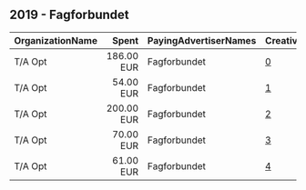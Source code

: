## 2019 - Fagforbundet 
|OrganizationName|Spent|PayingAdvertiserNames|CreativeUrls|Impressions|Genders|AgeBrackets|CountryCodes|BillingAddresses|CandidateBallotInformation|
|:---|---:|:---|:---|---:|:---|:---|:---|:---|:---|
|T/A Opt|186.00 EUR|Fagforbundet|[0](https://www.snap.com/political-ads/asset/2c6dd76c1e8787e0f22bab0e31d909fb43dde6bea770cb03b910c74b24ef1a21?mediaType=mp4)|88,297||25+|norway|"Øvre Slottsgate 8,Oslo,0157,NO"||
|T/A Opt|54.00 EUR|Fagforbundet|[1](https://www.snap.com/political-ads/asset/607dc6abfd9f38b588b624dd4743d772d3b540e7f7d700cf247dcb4b47193096?mediaType=mp4)|25,028||25+|norway|"Øvre Slottsgate 8,Oslo,0157,NO"||
|T/A Opt|200.00 EUR|Fagforbundet|[2](https://www.snap.com/political-ads/asset/7328f470292ec4260c2a08ebc52ece6ee021acf2aeff55242994288992fcaf5b?mediaType=mp4)|94,667||25+|norway|"Øvre Slottsgate 8,Oslo,0157,NO"||
|T/A Opt|70.00 EUR|Fagforbundet|[3](https://www.snap.com/political-ads/asset/ef96c6e0a2da9d6967f38988ea2d689b874458be4da38822fdcc4c1aaeb1a151?mediaType=mp4)|32,192||25+|norway|"Øvre Slottsgate 8,Oslo,0157,NO"||
|T/A Opt|61.00 EUR|Fagforbundet|[4](https://www.snap.com/political-ads/asset/97f9c7ed0a25d0022810cec48fd806e48f897922fa99999149e7576387304a7e?mediaType=mp4)|28,717||25+|norway|"Øvre Slottsgate 8,Oslo,0157,NO"||
